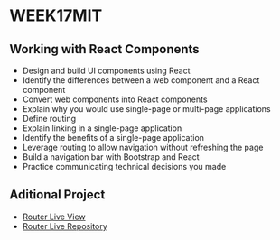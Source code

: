 # WEEK17MIT
## Working with React Components

- Design and build UI components using React
- Identify the differences between a web component and a React component
- Convert web components into React components
- Explain why you would use single-page or multi-page applications
- Define routing
- Explain linking in a single-page application
- Identify the benefits of a single-page application
- Leverage routing to allow navigation without refreshing the page
- Build a navigation bar with Bootstrap and React
- Practice communicating technical decisions you made

## Aditional Project

- [Router Live View](https://orion-technologies.github.io/RouterAndBootstrap/)
- [Router Live Repository](https://github.com/Orion-Technologies/RouterAndBootstrap)


